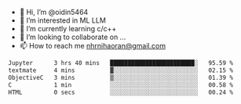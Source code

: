 - 👋 Hi, I’m @oidin5464
- 👀 I’m interested in ML LLM
- 🌱 I’m currently learning c/c++
- 💞️ I’m looking to collaborate on ...
- 📫 How to reach me nhrnihaoran@gmail.com

<!--START_SECTION:waka-->

```txt
Jupyter      3 hrs 40 mins   ████████████████████████░   95.59 %
textmate     4 mins          ▓░░░░░░░░░░░░░░░░░░░░░░░░   02.15 %
ObjectiveC   3 mins          ▒░░░░░░░░░░░░░░░░░░░░░░░░   01.39 %
C            1 min           ░░░░░░░░░░░░░░░░░░░░░░░░░   00.58 %
HTML         0 secs          ░░░░░░░░░░░░░░░░░░░░░░░░░   00.24 %
```

<!--END_SECTION:waka-->

<!---
oidin5464/oidin5464 is a ✨ special ✨ repository because its `README.md` (this file) appears on your GitHub profile.
You can click the Preview link to take a look at your changes.
--->
